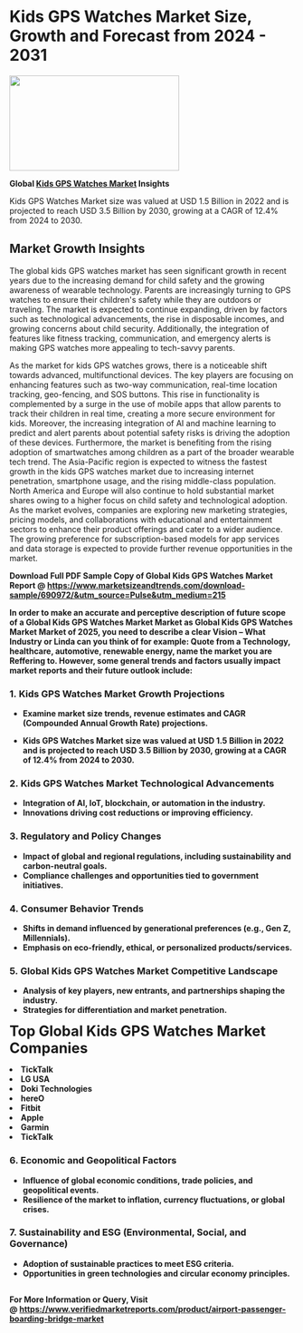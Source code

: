 <H1>Kids GPS Watches Market Size, Growth and Forecast from 2024 - 2031</H1><img class="aligncenter size-medium wp-image-584254" src="https://thirdeyenews.in/wp-content/uploads/2024/09/Global-Market-Research-300x168.jpeg" alt="" width="300" height="168" /><p><strong>Global&nbsp;<a href="https://www.marketsizeandtrends.com/download-sample/690972/&amp;utm_source=Pulse&amp;utm_medium=215">Kids GPS Watches Market</a> Insights</strong></p><p>Kids GPS Watches Market size was valued at USD 1.5 Billion in 2022 and is projected to reach USD 3.5 Billion by 2030, growing at a CAGR of 12.4% from 2024 to 2030.</p><p><h2>Market Growth Insights</h2> <p>The global kids GPS watches market has seen significant growth in recent years due to the increasing demand for child safety and the growing awareness of wearable technology. Parents are increasingly turning to GPS watches to ensure their children's safety while they are outdoors or traveling. The market is expected to continue expanding, driven by factors such as technological advancements, the rise in disposable incomes, and growing concerns about child security. Additionally, the integration of features like fitness tracking, communication, and emergency alerts is making GPS watches more appealing to tech-savvy parents.</p> <p><strong></strong></p> <p>As the market for kids GPS watches grows, there is a noticeable shift towards advanced, multifunctional devices. The key players are focusing on enhancing features such as two-way communication, real-time location tracking, geo-fencing, and SOS buttons. This rise in functionality is complemented by a surge in the use of mobile apps that allow parents to track their children in real time, creating a more secure environment for kids. Moreover, the increasing integration of AI and machine learning to predict and alert parents about potential safety risks is driving the adoption of these devices. Furthermore, the market is benefiting from the rising adoption of smartwatches among children as a part of the broader wearable tech trend. The Asia-Pacific region is expected to witness the fastest growth in the kids GPS watches market due to increasing internet penetration, smartphone usage, and the rising middle-class population. North America and Europe will also continue to hold substantial market shares owing to a higher focus on child safety and technological adoption. As the market evolves, companies are exploring new marketing strategies, pricing models, and collaborations with educational and entertainment sectors to enhance their product offerings and cater to a wider audience. The growing preference for subscription-based models for app services and data storage is expected to provide further revenue opportunities in the market. <p><strong></p><p><span class=""><strong>Download Full PDF Sample Copy of Global Kids GPS Watches Market Report</strong> @ <a href="https://www.marketsizeandtrends.com/download-sample/690972/&amp;utm_source=Pulse&amp;utm_medium=215" target="_blank">https://www.marketsizeandtrends.com/download-sample/690972/&amp;utm_source=Pulse&amp;utm_medium=215</a></span></p><p>In order to make an accurate and perceptive description of future scope of a Global&nbsp;Kids GPS Watches Market Market as Global&nbsp;Kids GPS Watches Market Market of 2025, you need to describe a clear Vision &ndash; What Industry or Linda can you think of for example: Quote from a Technology, healthcare, automotive, renewable energy, name the market you are Reffering to. However, some general trends and factors usually impact market reports and their future outlook include:</p><h3>1.&nbsp;<strong>Kids GPS Watches Market Growth Projections</strong></h3><ul><li>Examine market size trends, revenue estimates and CAGR (Compounded Annual Growth Rate) projections.</li><li><p>Kids GPS Watches Market size was valued at USD 1.5 Billion in 2022 and is projected to reach USD 3.5 Billion by 2030, growing at a CAGR of 12.4% from 2024 to 2030.</p></li></ul><h3>2.&nbsp;<strong>Kids GPS Watches Market Technological Advancements</strong></h3><ul><li>Integration of AI, IoT, blockchain, or automation in the industry.</li><li>Innovations driving cost reductions or improving efficiency.</li></ul><h3>3.&nbsp;<strong>Regulatory and Policy Changes</strong></h3><ul><li>Impact of global and regional regulations, including sustainability and carbon-neutral goals.</li><li>Compliance challenges and opportunities tied to government initiatives.</li></ul><h3>4.&nbsp;<strong>Consumer Behavior Trends</strong></h3><ul><li>Shifts in demand influenced by generational preferences (e.g., Gen Z, Millennials).</li><li>Emphasis on eco-friendly, ethical, or personalized products/services.</li></ul><h3>5.&nbsp;<strong>Global Kids GPS Watches Market Competitive Landscape</strong></h3><ul><li>Analysis of key players, new entrants, and partnerships shaping the industry.</li><li>Strategies for differentiation and market penetration.</li></ul><p data-pm-slice="1 1 []"><span style="color: inherit; font-family: inherit; font-size: 25px;">Top Global Kids GPS Watches Market Companies</span></p><div class="" data-test-id=""><p><li>TickTalk</li><li> LG USA</li><li> Doki Technologies</li><li> hereO</li><li> Fitbit</li><li> Apple</li><li> Garmin</li><li> TickTalk</li></p></div><h3>6.&nbsp;<strong>Economic and Geopolitical Factors</strong></h3><ul><li>Influence of global economic conditions, trade policies, and geopolitical events.</li><li>Resilience of the market to inflation, currency fluctuations, or global crises.</li></ul><h3>7.&nbsp;<strong>Sustainability and ESG (Environmental, Social, and Governance)</strong></h3><ul><li>Adoption of sustainable practices to meet ESG criteria.</li><li>Opportunities in green technologies and circular economy principles.</li></ul><h2><strong style="font-size: 14px;">For More Information or Query, Visit @&nbsp;</strong><a style="background-color: #ffffff; font-size: 14px;" href="https://www.marketsizeandtrends.com/report/kids-gps-watches-market/" target="_blank">https://www.verifiedmarketreports.com/product/airport-passenger-boarding-bridge-market</a></h2>
